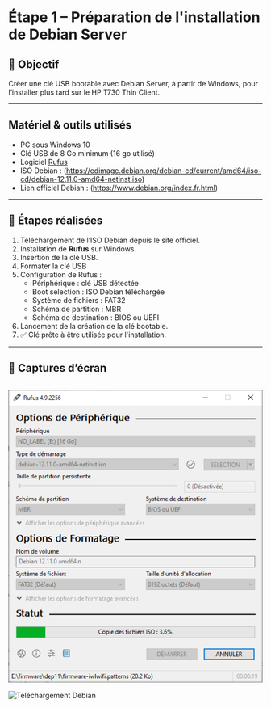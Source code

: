 # Étape 1 – Préparation de l'installation de Debian Server

## 🎯 Objectif
Créer une clé USB bootable avec Debian Server, à partir de Windows, pour l’installer plus tard sur le HP T730 Thin Client.

---

## Matériel & outils utilisés

- PC sous Windows 10
- Clé USB de 8 Go minimum (16 go utilisé)
- Logiciel [Rufus](https://rufus.ie)
- ISO Debian : (https://cdimage.debian.org/debian-cd/current/amd64/iso-cd/debian-12.11.0-amd64-netinst.iso)
- Lien officiel Debian : (https://www.debian.org/index.fr.html)

---

## 📝 Étapes réalisées

1. Téléchargement de l’ISO Debian depuis le site officiel.
2. Installation de **Rufus** sur Windows.
3. Insertion de la clé USB.
4. Formater la clé USB 
5. Configuration de Rufus :
   - Périphérique : clé USB détectée
   - Boot selection : ISO Debian téléchargée 
   - Système de fichiers : FAT32
   - Schéma de partition : MBR 
   - Schéma de destination : BIOS ou UEFI
6. Lancement de la création de la clé bootable.
7. ✅ Clé prête à être utilisée pour l'installation.

---

## 📸 Captures d’écran

> ```markdown

![Rufus - configuration](captures/installation.PNG)

![Téléchargement Debian](../captures/debian-site.jpg)


